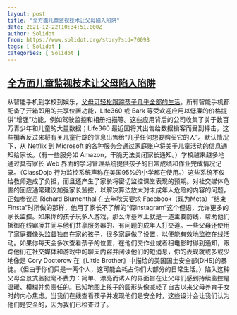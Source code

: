 ```yaml
---
layout: post
title: "全方面儿童监视技术让父母陷入陷阱"
date: 2021-12-22T10:34:51.000Z
author: Solidot
from: https://www.solidot.org/story?sid=70098
tags: [ Solidot ]
categories: [ Solidot ]
---
```

<!--1640169291000-->
[全方面儿童监视技术让父母陷入陷阱](https://www.solidot.org/story?sid=70098)
------

<div>
从智能手机到学校到娱乐，<a href="https://www.wired.com/story/the-kid-surveillance-complex-locks-parents-in-a-trap/" target="_blank">父母可轻松跟踪孩子几乎全部的生活</a>。所有智能手机都配备了开箱即用的共享位置功能，Life360 或 Bark 等受欢迎应用以低廉的价格提供“增强”功能，例如驾驶监控和相册扫描等。这些应用背后的公司收集了关于数百万青少年和儿童的大量数据；Life360 最近因将其出售给数据掮客而受到抨击，这些掮客反过来将有关儿童行踪的信息出售给“几乎任何想要购买它的人”。默认情况下，从 Netflix 到 Microsoft 的各种服务会通过家庭账户将关于儿童活动的信息通知给家长。（有一些服务如 Amazon，干脆无法关闭家长通知。）学校越来越多地通过具有家长 Web 界面的学习管理系统提供孩子的日常成绩和作业完成情况记录。（ClassDojo 行为监控系统声称在美国95%的小学都在使用。）这些系统不仅给教师造成了负担，而且还产生了家长将密切监控课堂表现的预期。对社交媒体危害的回应通常建议加强家长监控，以解决算法放大对未成年人危险的内容的问题，正如参议员 Richard Blumenthal 在去年秋天要求 Facebook（现为Meta）“结束 Finsta”时所做的那样，他用了家长不了解的“假Instagram”这个俚语，允许更多的家长监控。如果你的孩子玩多人游戏，那么你基本上就是一道主要防线，帮助他们抵御在线霸凌并同与他们共享服务器的、有问题的成年人打交道。一些父母还使用了家庭摄像头监督独自在家的孩子，很多家庭做了设置，以便能有效地监控在线活动。如果你每天会多次查看孩子的位置，在他们交作业或者租电影时得到通知，跟踪他们在社交媒体和游戏中的聊天内容并阅读他们的短消息，你的表现就或多或少地像是 Cory Doctorow 在《Little Brother》中描绘的美国国土安全部(DHS)的暴徒。（但由于你们只是一两个人，这可能会耗占你们大部分的日常生活。）陷入这种父母全景式监狱毫不费力：简单、漂亮而诱人的界面旨在让父母们感到持续监控是温暖、模糊并负责任的。已知地图上孩子的圆形头像减轻了自古以来父母养育子女时的内心焦虑。当我们在线查看孩子并发现他们是安全时，这些设计会让我们认为他们是安全的，因为我们已检查过了。
</div>
